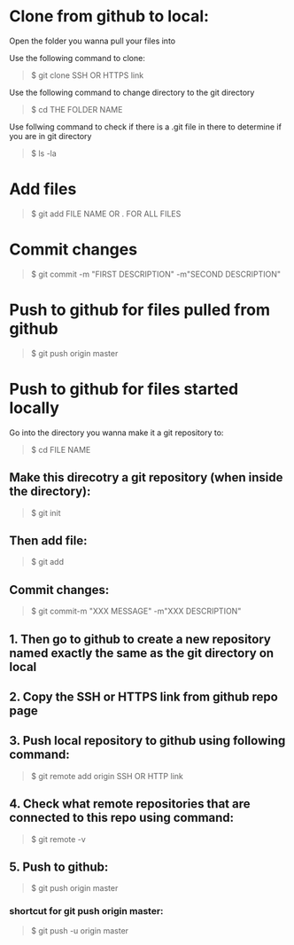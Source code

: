 # Clone from github to local:
Open the folder you wanna pull your files into

Use the following command to clone:
> $ git clone SSH OR HTTPS link

Use the following command to change directory to the git directory
> $ cd THE FOLDER NAME

Use follwing command to check if there is a .git file in there to determine if you are in git directory
> $ ls -la 

# Add files
> $ git add FILE NAME OR . FOR ALL FILES

# Commit changes
> $ git commit -m "FIRST DESCRIPTION" -m"SECOND DESCRIPTION"

# Push to github for files pulled from github
> $ git push origin master

# Push to github for files started locally
Go into the directory you wanna make it a git repository to:
> $ cd FILE NAME

## Make this direcotry a git repository (when inside the directory):

> $ git init

## Then add file:
> $ git add

## Commit changes:
> $ git commit-m "XXX MESSAGE" -m"XXX DESCRIPTION"

## 1. Then go to github to create a new repository **named exactly the same** as the git directory on local

## 2. Copy the SSH or HTTPS link from github repo page

## 3. Push local repository to github using following command:
> $ git remote add origin SSH OR HTTP link

## 4. Check what remote repositories that are connected to this repo using command:
> $ git remote -v

## 5. Push to github:
> $ git push origin master

### shortcut for git push origin master:
> $ git push -u origin master




































